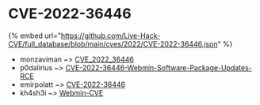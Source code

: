 # CVE-2022-36446
{% embed url="https://github.com/Live-Hack-CVE/full_database/blob/main/cves/2022/CVE-2022-36446.json" %}

* monzaviman ~> [CVE_2022_36446](https://www.alice-snow.ru/2022/database/cve-2022-36446/cve_2022_36446-monzaviman)
* p0dalirius ~> [CVE-2022-36446-Webmin-Software-Package-Updates-RCE](https://www.alice-snow.ru/2022/database/cve-2022-36446/cve-2022-36446-webmin-software-package-updates-rce-p0dalirius)
* emirpolatt ~> [CVE-2022-36446](https://www.alice-snow.ru/2022/database/cve-2022-36446/cve-2022-36446-emirpolatt)
* kh4sh3i ~> [Webmin-CVE](https://www.alice-snow.ru/2022/database/cve-2022-36446/webmin-cve-kh4sh3i)